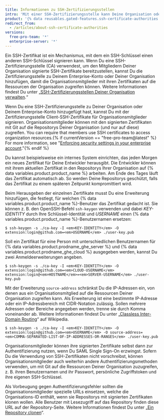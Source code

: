 ```yaml
---
title: Informationen zu SSH-Zertifizierungsstellen
intro: 'Mit einer SSH-Zertifizierungsstelle kann Deine Organisation oder Dein Enterprise-Konto SSH-Zertifikate bereitstellen, mit denen Mitglieder mit Git auf Deine Ressourcen zugreifen können.'
product: '{% data reusables.gated-features.ssh-certificate-authorities %}'
redirect_from:
  - /articles/about-ssh-certificate-authorities
versions:
  free-pro-team: '*'
  enterprise-server: '*'
---
```


Ein SSH-Zertifikat ist ein Mechanismus, mit dem ein SSH-Schlüssel einen anderen SSH-Schlüssel signieren kann. Wenn Du eine SSH-Zertifizierungsstelle (CA) verwendest, um den Mitgliedern Deiner Organisation signierte SSH-Zertifikate bereitzustellen, kannst Du die Zertifizierungsstelle zu Deinem Enterprise-Konto oder Deiner Organisation hinzufügen, damit die Organisationsmitglieder mit ihren Zertifikaten auf die Ressourcen der Organisation zugreifen können. Weitere Informationen findest Du unter „[SSH-Zertifizierungsstellen Deiner Organisation verwalten](/articles/managing-your-organizations-ssh-certificate-authorities).“

Wenn Du eine SSH-Zertifizierungsstelle zu Deiner Organisation oder Deinem Enterprise-Konto hinzugefügt hast, kannst Du mit der Zertifizierungsstelle Client-SSH-Zertifikate für Organisationsmitglieder signieren. Organisationsmitglieder können mit den signierten Zertifikaten mit Git auf die Repositorys Deiner Organisation (und nur auf diese) zugreifen. You can require that members use SSH certificates to access organization resources.{% if currentVersion == "free-pro-team@latest" %} For more information, see "[Enforcing security settings in your enterprise account](/articles/enforcing-security-settings-in-your-enterprise-account#managing-your-enterprise-accounts-ssh-certificate-authorities)."{% endif %}

Du kannst beispielsweise ein internes System einrichten, das jeden Morgen ein neues Zertifikat für Deine Entwickler herausgibt. Die Entwickler können mit ihrem aktuellen Zertifikat in den Repositorys Ihrer Organisation auf {% data variables.product.product_name %} arbeiten. Am Ende des Tages läuft das Zertifikat automatisch ab. So werden Deine Repositorys geschützt, falls das Zertifikat zu einem späteren Zeitpunkt kompromittiert wird.

Beim Herausgeben der einzelnen Zertifikate musst Du eine Erweiterung hinzufügen, die festlegt, für welchen {% data variables.product.product_name %}-Benutzer das Zertifikat gedacht ist. Sie können z. B. den OpenSSH-Befehl `ssh-keygen` verwenden und dabei _KEY-IDENTITY_ durch Ihre Schlüssel-Identität und _USERNAME_ einen {% data variables.product.product_name %}-Benutzernamen ersetzen:

```shell
$ ssh-keygen -s ./ca-key -I <em>KEY-IDENTITY</em> -O extension:login@github.com=<em>USERNAME</em> ./user-key.pub
```

Soll ein Zertifikat für eine Person mit unterschiedlichen Benutzernamen für {% data variables.product.prodname_ghe_server %} und {% data variables.product.prodname_ghe_cloud %} ausgegeben werden, kannst Du zwei Anmeldeerweiterungen angeben.

```shell
$ ssh-keygen -s ./ca-key -I <em>KEY-IDENTITY</em> -O extension:login@github.com=<em>CLOUD-USERNAME</em> extension:login@<em>HOSTNAME</em>=<em>SERVER-USERNAME</em> ./user-key.pub
```

Mit der Erweiterung `source-address` schränkst Du die IP-Adressen ein, von denen aus ein Organisationsmitglied auf die Ressourcen Deiner Organisation zugreifen kann. Als Erweiterung ist eine bestimmte IP-Adresse oder ein IP-Adressbereich mit CIDR-Notation zulässig. Sollen mehrere Adressen oder Bereiche angegeben werden, trenne sie durch Komma voneinander ab. Weitere Informationen findest Du unter „[Classless Inter-Domain Routing](https://de.wikipedia.org/wiki/Classless_Inter-Domain_Routing)“ auf Wikipedia.

```shell
$ ssh-keygen -s ./ca-key -I <em>KEY-IDENTITY</em> -O extension:login@github.com=<em>USERNAME</em> -O source-address=<em>COMMA-SEPARATED-LIST-OF-IP-ADDRESSES-OR-RANGES</em> ./user-key.pub
```

Organisationsmitglieder können ihre signierten Zertifikate selbst dann zur Authentifizierung nutzen, wenn Du SAML Single Sign-On erzwingst. Sofern Du die Verwendung von SSH-Zertifikaten nicht vorschreibst, können Organisationsmitglieder auch weiterhin andere Authentifizierungsmethoden verwenden, um mit Git auf die Ressourcen Deiner Organisation zuzugreifen, z. B. ihren Benutzernamen und ihr Passwort, persönliche Zugriffstoken und ihre eigenen SSH-Schlüssel.

Als Vorbeugung gegen Authentifizierungsfehler sollten die Organisationsmitglieder spezielle URLs einsetzen, welche die Organisations-ID enthält, wenn sie Repositorys mit signierten Zertifikaten klonen wollen. Alle Benutzer mit Lesezugriff auf das Repository finden diese URL auf der Repository-Seite. Weitere Informationen findest Du unter „[Ein Repository clonen](/articles/cloning-a-repository)“.
